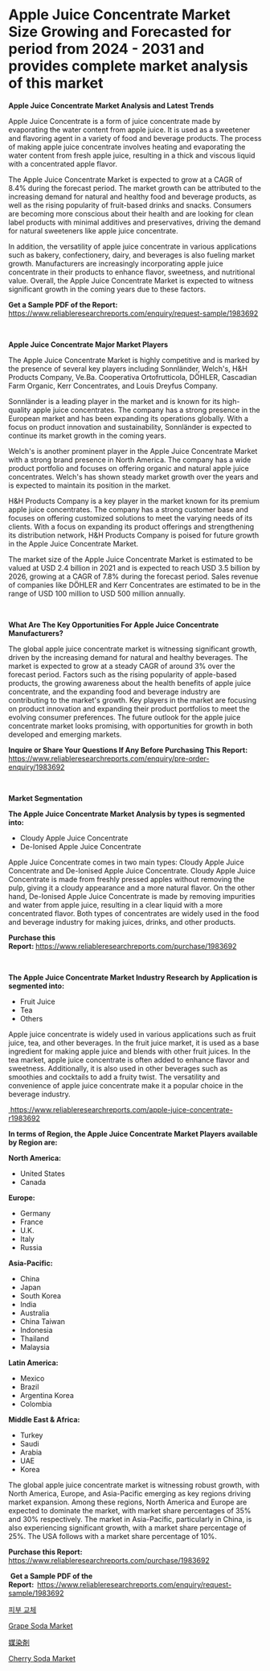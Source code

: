 <p><h1>Apple Juice Concentrate Market Size Growing and Forecasted for period from 2024 - 2031 and provides complete market analysis of this market</h1></p><p><strong>Apple Juice Concentrate Market Analysis and Latest Trends</strong></p>
<p><p>Apple Juice Concentrate is a form of juice concentrate made by evaporating the water content from apple juice. It is used as a sweetener and flavoring agent in a variety of food and beverage products. The process of making apple juice concentrate involves heating and evaporating the water content from fresh apple juice, resulting in a thick and viscous liquid with a concentrated apple flavor.</p><p>The Apple Juice Concentrate Market is expected to grow at a CAGR of 8.4% during the forecast period. The market growth can be attributed to the increasing demand for natural and healthy food and beverage products, as well as the rising popularity of fruit-based drinks and snacks. Consumers are becoming more conscious about their health and are looking for clean label products with minimal additives and preservatives, driving the demand for natural sweeteners like apple juice concentrate.</p><p>In addition, the versatility of apple juice concentrate in various applications such as bakery, confectionery, dairy, and beverages is also fueling market growth. Manufacturers are increasingly incorporating apple juice concentrate in their products to enhance flavor, sweetness, and nutritional value. Overall, the Apple Juice Concentrate Market is expected to witness significant growth in the coming years due to these factors.</p></p>
<p><strong>Get a Sample PDF of the Report:&nbsp;</strong> <a href="https://www.reliableresearchreports.com/enquiry/request-sample/1983692">https://www.reliableresearchreports.com/enquiry/request-sample/1983692</a></p>
<p>&nbsp;</p>
<p><strong>Apple Juice Concentrate Major Market Players</strong></p>
<p><p>The Apple Juice Concentrate Market is highly competitive and is marked by the presence of several key players including Sonnländer, Welch's, H&H Products Company, Ve.Ba. Cooperativa Ortofrutticola, DÖHLER, Cascadian Farm Organic, Kerr Concentrates, and Louis Dreyfus Company. </p><p>Sonnländer is a leading player in the market and is known for its high-quality apple juice concentrates. The company has a strong presence in the European market and has been expanding its operations globally. With a focus on product innovation and sustainability, Sonnländer is expected to continue its market growth in the coming years.</p><p>Welch's is another prominent player in the Apple Juice Concentrate Market with a strong brand presence in North America. The company has a wide product portfolio and focuses on offering organic and natural apple juice concentrates. Welch's has shown steady market growth over the years and is expected to maintain its position in the market.</p><p>H&H Products Company is a key player in the market known for its premium apple juice concentrates. The company has a strong customer base and focuses on offering customized solutions to meet the varying needs of its clients. With a focus on expanding its product offerings and strengthening its distribution network, H&H Products Company is poised for future growth in the Apple Juice Concentrate Market.</p><p>The market size of the Apple Juice Concentrate Market is estimated to be valued at USD 2.4 billion in 2021 and is expected to reach USD 3.5 billion by 2026, growing at a CAGR of 7.8% during the forecast period. Sales revenue of companies like DÖHLER and Kerr Concentrates are estimated to be in the range of USD 100 million to USD 500 million annually.</p></p>
<p>&nbsp;</p>
<p><strong>What Are The Key Opportunities For Apple Juice Concentrate Manufacturers?</strong></p>
<p><p>The global apple juice concentrate market is witnessing significant growth, driven by the increasing demand for natural and healthy beverages. The market is expected to grow at a steady CAGR of around 3% over the forecast period. Factors such as the rising popularity of apple-based products, the growing awareness about the health benefits of apple juice concentrate, and the expanding food and beverage industry are contributing to the market's growth. Key players in the market are focusing on product innovation and expanding their product portfolios to meet the evolving consumer preferences. The future outlook for the apple juice concentrate market looks promising, with opportunities for growth in both developed and emerging markets.</p></p>
<p><strong>Inquire or Share Your Questions If Any Before Purchasing This Report:</strong> <a href="https://www.reliableresearchreports.com/enquiry/pre-order-enquiry/1983692">https://www.reliableresearchreports.com/enquiry/pre-order-enquiry/1983692</a></p>
<p>&nbsp;</p>
<p><strong>Market Segmentation</strong></p>
<p><strong>The Apple Juice Concentrate Market Analysis by types is segmented into:</strong></p>
<p><ul><li>Cloudy Apple Juice Concentrate</li><li>De-Ionised Apple Juice Concentrate</li></ul></p>
<p><p>Apple Juice Concentrate comes in two main types: Cloudy Apple Juice Concentrate and De-Ionised Apple Juice Concentrate. Cloudy Apple Juice Concentrate is made from freshly pressed apples without removing the pulp, giving it a cloudy appearance and a more natural flavor. On the other hand, De-Ionised Apple Juice Concentrate is made by removing impurities and water from apple juice, resulting in a clear liquid with a more concentrated flavor. Both types of concentrates are widely used in the food and beverage industry for making juices, drinks, and other products.</p></p>
<p><strong>Purchase this Report:&nbsp;</strong><a href="https://www.reliableresearchreports.com/purchase/1983692">https://www.reliableresearchreports.com/purchase/1983692</a></p>
<p>&nbsp;</p>
<p><strong>The Apple Juice Concentrate Market Industry Research by Application is segmented into:</strong></p>
<p><ul><li>Fruit Juice</li><li>Tea</li><li>Others</li></ul></p>
<p><p>Apple juice concentrate is widely used in various applications such as fruit juice, tea, and other beverages. In the fruit juice market, it is used as a base ingredient for making apple juice and blends with other fruit juices. In the tea market, apple juice concentrate is often added to enhance flavor and sweetness. Additionally, it is also used in other beverages such as smoothies and cocktails to add a fruity twist. The versatility and convenience of apple juice concentrate make it a popular choice in the beverage industry.</p></p>
<p><a href="https://www.reliableresearchreports.com/apple-juice-concentrate-r1983692">&nbsp;https://www.reliableresearchreports.com/apple-juice-concentrate-r1983692</a></p>
<p><strong>In terms of Region, the Apple Juice Concentrate Market Players available by Region are:</strong></p>
<p>
    <p> <strong> North America: </strong>
        <ul>
            <li>United States</li>
            <li>Canada</li>
        </ul>
        </p> 
    <p> <strong> Europe: </strong>
        <ul>
            <li>Germany</li>
            <li>France</li>
            <li>U.K.</li>
            <li>Italy</li>
            <li>Russia</li>
        </ul>
        </p> 
    <p> <strong> Asia-Pacific: </strong>
        <ul>
            <li>China</li>
            <li>Japan</li>
            <li>South Korea</li>
            <li>India</li>
            <li>Australia</li>
            <li>China Taiwan</li>
            <li>Indonesia</li>
            <li>Thailand</li>
            <li>Malaysia</li>
        </ul>
        </p> 
    <p> <strong> Latin America: </strong>
        <ul>
            <li>Mexico</li>
            <li>Brazil</li>
            <li>Argentina Korea</li>
            <li>Colombia</li>
        </ul>
        </p> 
    <p> <strong> Middle East & Africa: </strong>
        <ul>
            <li>Turkey</li>
            <li>Saudi</li>
            <li>Arabia</li>
            <li>UAE</li>
            <li>Korea</li>
        </ul>
    </p>
    </p>
<p><p>The global apple juice concentrate market is witnessing robust growth, with North America, Europe, and Asia-Pacific emerging as key regions driving market expansion. Among these regions, North America and Europe are expected to dominate the market, with market share percentages of 35% and 30% respectively. The market in Asia-Pacific, particularly in China, is also experiencing significant growth, with a market share percentage of 25%. The USA follows with a market share percentage of 10%.</p></p>
<p><strong>Purchase this Report: </strong><a href="https://www.reliableresearchreports.com/purchase/1983692">https://www.reliableresearchreports.com/purchase/1983692</a></p>
<p>&nbsp;<strong>Get a Sample PDF of the Report:&nbsp;&nbsp;</strong><a href="https://www.reliableresearchreports.com/enquiry/request-sample/1983692">https://www.reliableresearchreports.com/enquiry/request-sample/1983692</a></p>
<p><strong></strong></p>
<p><p><a href="https://medium.com/@everettilkinson56562023/%ED%94%BC%EB%B6%80-%EB%8C%80%EC%B2%B4-%EC%8B%9C%EC%9E%A5-%EC%8B%9C%EC%9E%A5-cagr-%EC%8B%9C%EC%9E%A5-%EB%8F%99%ED%96%A5-%EB%B0%8F-%EC%84%B1%EC%9E%A5-%EC%A0%84%EB%9E%B5%EC%97%90-%EB%8C%80%ED%95%9C-%ED%86%B5%EC%B0%B0%EB%A0%A5-bdc3bd883f74">피부 교체</a></p><p><a href="https://github.com/jsmusil/Market-Research-Report-List-2/blob/main/grape-soda-market.md">Grape Soda Market</a></p><p><a href="https://github.com/oafhukehf4709715/Market-Research-Report-List-1/blob/main/806366718536.md">媒染剤</a></p><p><a href="https://github.com/bmorecock/Market-Research-Report-List-2/blob/main/cherry-soda-market.md">Cherry Soda Market</a></p></p>